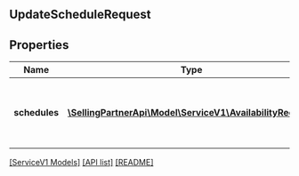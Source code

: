 ## UpdateScheduleRequest

## Properties

Name | Type | Description | Notes
------------ | ------------- | ------------- | -------------
**schedules** | [**\SellingPartnerApi\Model\ServiceV1\AvailabilityRecord[]**](AvailabilityRecord.md) | List of &#x60;AvailabilityRecord&#x60;s to represent the capacity of a resource over a time range. |

[[ServiceV1 Models]](../) [[API list]](../../Api) [[README]](../../../README.md)
